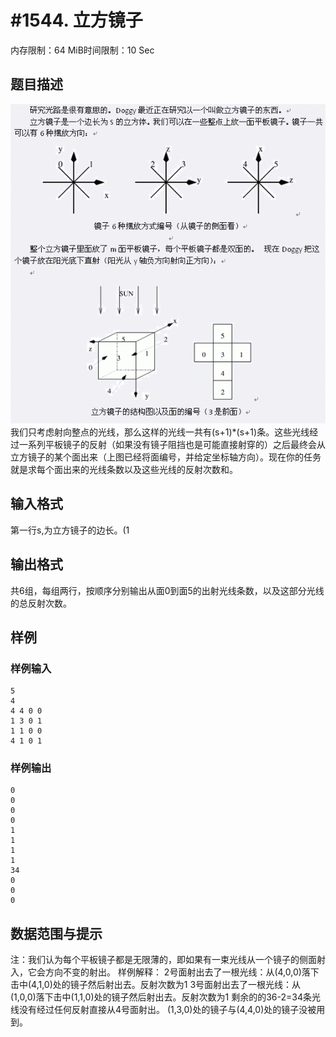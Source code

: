 # #1544. 立方镜子

内存限制：64 MiB时间限制：10 Sec

## 题目描述

![](images/1544.jpg) 
我们只考虑射向整点的光线，那么这样的光线一共有(s+1)*(s+1)条。这些光线经过一系列平板镜子的反射（如果没有镜子阻挡也是可能直接射穿的）之后最终会从立方镜子的某个面出来（上图已经将面编号，并给定坐标轴方向）。现在你的任务就是求每个面出来的光线条数以及这些光线的反射次数和。

## 输入格式

第一行s,为立方镜子的边长。(1

## 输出格式

共6组，每组两行，按顺序分别输出从面0到面5的出射光线条数，以及这部分光线的总反射次数。


## 样例

### 样例输入

    
    5
    4
    4 4 0 0
    1 3 0 1
    1 1 0 0
    4 1 0 1
    
    
    

### 样例输出

    
    0
    0
    0
    0
    1
    1
    1
    1
    34
    0
    0
    0
    
    
    

## 数据范围与提示

注：我们认为每个平板镜子都是无限薄的，即如果有一束光线从一个镜子的侧面射入，它会方向不变的射出。
样例解释：
2号面射出去了一根光线：从(4,0,0)落下击中(4,1,0)处的镜子然后射出去。反射次数为1
3号面射出去了一根光线：从(1,0,0)落下击中(1,1,0)处的镜子然后射出去。反射次数为1
剩余的的36-2=34条光线没有经过任何反射直接从4号面射出。
(1,3,0)处的镜子与(4,4,0)处的镜子没被用到。

